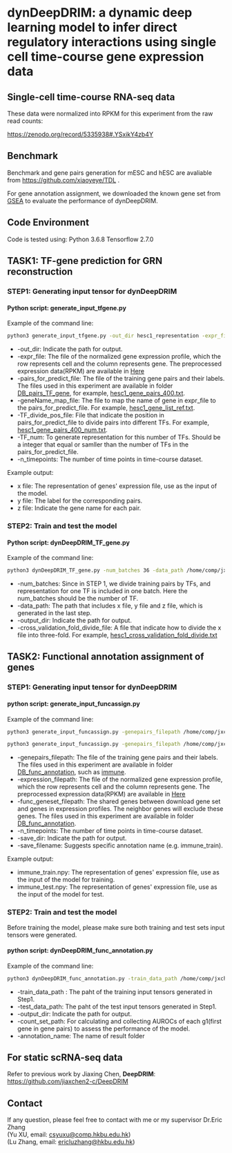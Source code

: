 # dynDeepDRIM: a dynamic deep learning model to infer direct regulatory interactions using single cell time-course gene expression data

## Single-cell time-course RNA-seq data
These data were normalized into RPKM for this experiment from the raw read counts:  

https://zenodo.org/record/5335938#.YSxikY4zb4Y  

## Benchmark
Benchmark and gene pairs generation for mESC and hESC are avaliable from https://github.com/xiaoyeye/TDL .  

For gene annotation assignment, we downloaded the known gene set from [GSEA](https://www.gsea-msigdb.org/gsea/index.jsp) to evaluate the performance of dynDeepDRIM.  


## Code Environment
Code is tested using:
Python 3.6.8
Tensorflow 2.7.0

## TASK1: TF-gene prediction for GRN reconstruction
### STEP1: Generating input tensor for dynDeepDRIM
#### Python script: generate_input_tfgene.py
Example of the command line:
``` bash
python3 generate_input_tfgene.py -out_dir hesc1_representation -expr_file /home/comp/jxchen/xuyu/data/hesc1_expression_data -pairs_for_predict_file /home/comp/jxchen/xuyu/dynDeepDRIM/DB_pairs_TF_gene/hesc1_gene_pairs_400.txt -geneName_map_file /home/comp/jxchen/xuyu/dynDeepDRIM/DB_pairs_TF_gene/hesc1_gene_list_ref.txt -TF_divide_pos_file /home/comp/jxchen/xuyu/dynDeepDRIM/DB_pairs_TF_gene/hesc1_gene_pairs_400_num.txt -TF_num 36 -n_timepoints 5
```
* -out_dir: Indicate the path for output.  
* -expr_file: The file of the normalized gene expression profile, which the row represents cell and the column represents gene. The preprocessed expression data(RPKM) are available in [Here](https://zenodo.org/record/5335938#.YSxikY4zb4Y)   
* -pairs_for_predict_file: The file of the training gene pairs and their labels. The files used in this experiment are available in folder [DB_pairs_TF_gene](https://github.com/yuxu-1/dynDeepDRIM/tree/master/DB_pairs_TF_gene), for example, [hesc1_gene_pairs_400.txt](https://github.com/yuxu-1/dynDeepDRIM/blob/master/DB_pairs_TF_gene/hesc1_gene_pairs_400.txt). 
* -geneName_map_file: The file to map the name of gene in expr_file to the pairs_for_predict_file. For example, [hesc1_gene_list_ref.txt](https://github.com/yuxu-1/dynDeepDRIM/blob/master/DB_pairs_TF_gene/hesc1_gene_list_ref.txt).  
* -TF_divide_pos_file: File that indicate the position in pairs_for_predict_file to divide pairs into different TFs. For example, [hesc1_gene_pairs_400_num.txt](https://github.com/yuxu-1/dynDeepDRIM/blob/master/DB_pairs_TF_gene/hesc1_gene_pairs_400_num.txt).
* -TF_num: To generate representation for this number of TFs. Should be a integer that equal or samller than the number of TFs in the pairs_for_predict_file.  
* -n_timepoints: The number of time points in time-course dataset.

Example output:
+ x file: The representation of genes' expression file, use as the input of the model.
+ y file: The label for the corresponding pairs. 
+ z file: Indicate the gene name for each pair. 

### STEP2: Train and test the model
#### Python script: dynDeepDRIM_TF_gene.py
Example of the command line:
``` bash
python3 dynDeepDRIM_TF_gene.py -num_batches 36 -data_path /home/comp/jxchen/xuyu/dynDeepDRIM/hesc1_representation/v_dynDeepDRIM/ -output_dir hesc1_TFpred -cross_validation_fold_divide_file /home/comp/jxchen/xuyu/dynDeepDRIM/DB_pairs_TF_gene/hesc1_cross_validation_fold_divide.txt
```
* -num_batches: Since in STEP 1, we divide training pairs by TFs, and representation for one TF is included in one batch. Here the num_batches should be the number of TF.  
* -data_path: The path that includes x file, y file and z file, which is generated in the last step.
* -output_dir: Indicate the path for output.  
* -cross_validation_fold_divide_file: A file that indicate how to divide the x file into three-fold. For example, [hesc1_cross_validation_fold_divide.txt](https://github.com/yuxu-1/dynDeepDRIM/blob/master/DB_pairs_TF_gene/hesc1_cross_validation_fold_divide.txt) 


## TASK2: Functional annotation assignment of genes
### STEP1: Generating input tensor for dynDeepDRIM 
#### python script: generate_input_funcassign.py
Example of the command line:
``` bash
python3 generate_input_funcassign.py -genepairs_filepath /home/comp/jxchen/xuyu/dynDeepDRIM/DB_func_annotation/immune_gene_pairs_train.txt -expression_filepath /home/comp/jxchen/xuyu/data/mouse_cortex -func_geneset_filepath /home/comp/jxchen/xuyu/dynDeepDRIM/DB_func_annotation/immune_known_gene.npy -n_timepoints 3 -save_dir /home/comp/jxchen/xuyu/dynDeepDRIM/func_annotation_input_tensors -save_filename immune_train

python3 generate_input_funcassign.py -genepairs_filepath /home/comp/jxchen/xuyu/dynDeepDRIM/DB_func_annotation/immune_gene_pairs_test.txt -expression_filepath /home/comp/jxchen/xuyu/data/mouse_cortex -func_geneset_filepath /home/comp/jxchen/xuyu/dynDeepDRIM/DB_func_annotation/immune_known_gene.npy -n_timepoints 3 -save_dir /home/comp/jxchen/xuyu/dynDeepDRIM/func_annotation_input_tensors -save_filename immune_test
```
+ -genepairs_filepath: The file of the training gene pairs and their labels. The files used in this experiment are available in folder [DB_func_annotation](https://github.com/yuxu-1/dynDeepDRIM/tree/master/DB_func_annotation), such as [immune](https://github.com/yuxu-1/dynDeepDRIM/blob/master/DB_func_annotation/immune_gene_pairs_train.txt).  
+ -expression_filepath: The file of the normalized gene expression profile, which the row represents cell and the column represents gene. The preprocessed expression data(RPKM) are available in [Here](https://zenodo.org/record/5335938#.YSxikY4zb4Y)   
+ -func_geneset_filepath: The shared genes between download gene set and genes in expression profiles. The neighbor genes will exclude these genes. The files used in this experiment are available in folder [DB_func_annotation](https://github.com/yuxu-1/dynDeepDRIM/tree/master/DB_func_annotation).
+ -n_timepoints: The number of time points in time-course dataset.  
+ -save_dir: Indicate the path for output.   
+ -save_filename: Suggests specific annotation name (e.g. immune_train).

Example output:  
+ immune_train.npy: The representation of genes' expression file, use as the input of the model for training.
+ immune_test.npy: The representation of genes' expression file, use as the input of the model for test.  

### STEP2: Train and test the model 
Before training the model, please make sure both training and test sets input tensors were generated.  
  
#### python script: dynDeepDRIM_func_annotation.py
Example of the command line:
``` bash
python3 dynDeepDRIM_func_annotation.py -train_data_path /home/comp/jxchen/xuyu/dynDeepDRIM/func_annotation_input_tensors/immune_train.npy -test_data_path /home/comp/jxchen/xuyu/dynDeepDRIM/func_annotation_input_tensors/immune_test.npy -output_dir Result_annotation -count_set_path /home/comp/jxchen/xuyu/dynDeepDRIM/DB_func_annotation/immune_count_set_test.txt -annotation_name immune
```
+ -train_data_path : The paht of the training input tensors generated in Step1.  
+ -test_data_path: The paht of the test input tensors generated in Step1.    
+ -output_dir: Indicate the path for output.     
+ -count_set_path: For calculating and collecting AUROCs of each g1(first gene in gene pairs) to assess the performance of the model. 
+ -annotation_name: The name of result folder 


## For static scRNA-seq data  
Refer to previous work by Jiaxing Chen, **DeepDRIM**: https://github.com/jiaxchen2-c/DeepDRIM


## Contact  
If any question, please feel free to contact with me or my supervisor Dr.Eric Zhang   
(Yu XU, email: csyuxu@comp.hkbu.edu.hk)  
(Lu Zhang, email: ericluzhang@hkbu.edu.hk) 

